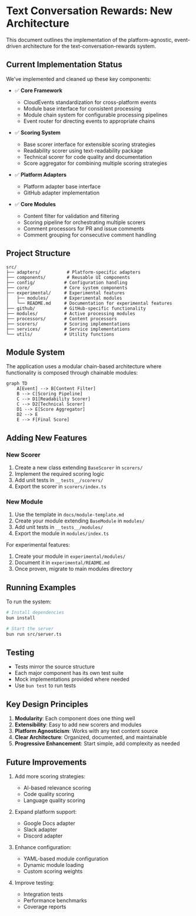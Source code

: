 # Text Conversation Rewards: New Architecture

This document outlines the implementation of the platform-agnostic, event-driven architecture for the text-conversation-rewards system.

## Current Implementation Status

We've implemented and cleaned up these key components:

- ✅ **Core Framework**
  - CloudEvents standardization for cross-platform events
  - Module base interface for consistent processing
  - Module chain system for configurable processing pipelines
  - Event router for directing events to appropriate chains

- ✅ **Scoring System**
  - Base scorer interface for extensible scoring strategies
  - Readability scorer using text-readability package
  - Technical scorer for code quality and documentation
  - Score aggregator for combining multiple scoring strategies

- ✅ **Platform Adapters**
  - Platform adapter base interface
  - GitHub adapter implementation

- ✅ **Core Modules**
  - Content filter for validation and filtering
  - Scoring pipeline for orchestrating multiple scorers
  - Comment processors for PR and issue comments
  - Comment grouping for consecutive comment handling

## Project Structure

```
src/
├── adapters/          # Platform-specific adapters
├── components/        # Reusable UI components
├── config/           # Configuration handling
├── core/             # Core system components
├── experimental/     # Experimental features
│   ├── modules/      # Experimental modules
│   └── README.md     # Documentation for experimental features
├── github/           # GitHub-specific functionality
├── modules/          # Active processing modules
├── processors/       # Content processors
├── scorers/          # Scoring implementations
├── services/         # Service implementations
└── utils/            # Utility functions
```

## Module System

The application uses a modular chain-based architecture where functionality is composed through chainable modules:

```mermaid
graph TD
    A[Event] --> B[Content Filter]
    B --> C[Scoring Pipeline]
    C --> D1[Readability Scorer]
    C --> D2[Technical Scorer]
    D1 --> E[Score Aggregator]
    D2 --> E
    E --> F[Final Score]
```

## Adding New Features

### New Scorer
1. Create a new class extending `BaseScorer` in `scorers/`
2. Implement the required scoring logic
3. Add unit tests in `__tests__/scorers/`
4. Export the scorer in `scorers/index.ts`

### New Module
1. Use the template in `docs/module-template.md`
2. Create your module extending `BaseModule` in `modules/`
3. Add unit tests in `__tests__/modules/`
4. Export the module in `modules/index.ts`

For experimental features:
1. Create your module in `experimental/modules/`
2. Document it in `experimental/README.md`
3. Once proven, migrate to main modules directory

## Running Examples

To run the system:

```bash
# Install dependencies
bun install

# Start the server
bun run src/server.ts
```

## Testing

- Tests mirror the source structure
- Each major component has its own test suite
- Mock implementations provided where needed
- Use `bun test` to run tests

## Key Design Principles

1. **Modularity**: Each component does one thing well
2. **Extensibility**: Easy to add new scorers and modules
3. **Platform Agnosticism**: Works with any text content source
4. **Clear Architecture**: Organized, documented, and maintainable
5. **Progressive Enhancement**: Start simple, add complexity as needed

## Future Improvements

1. Add more scoring strategies:
   - AI-based relevance scoring
   - Code quality scoring
   - Language quality scoring

2. Expand platform support:
   - Google Docs adapter
   - Slack adapter
   - Discord adapter

3. Enhance configuration:
   - YAML-based module configuration
   - Dynamic module loading
   - Custom scoring weights

4. Improve testing:
   - Integration tests
   - Performance benchmarks
   - Coverage reports
